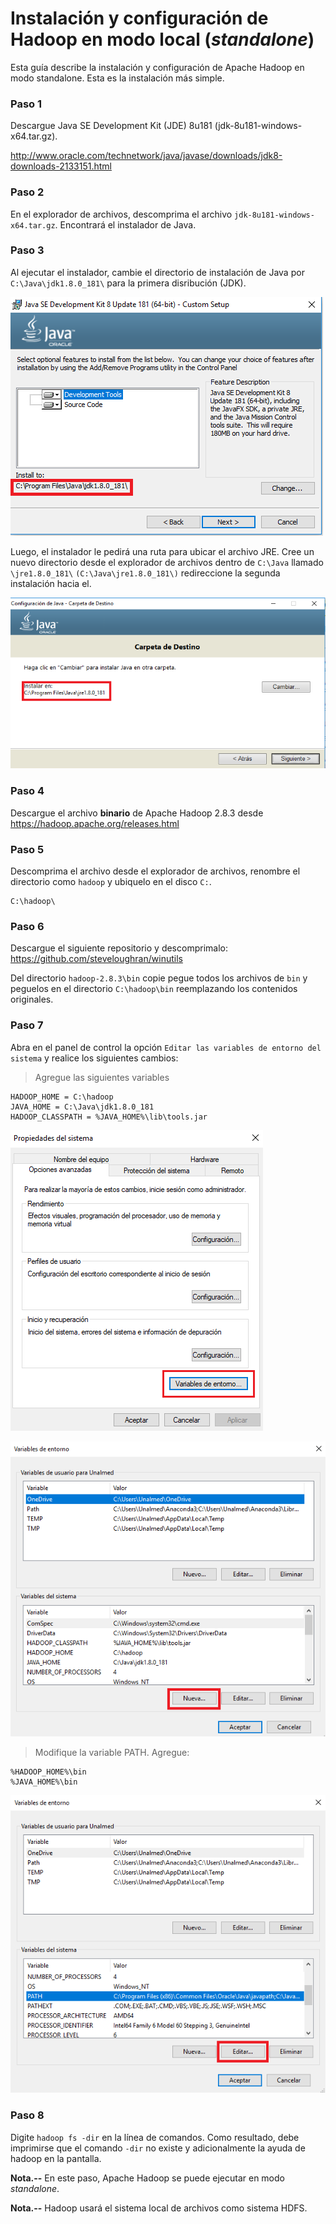 # Instalación y configuración de Hadoop en modo local (*standalone*)


Esta guía describe la instalación y configuración  de Apache Hadoop en modo standalone. 
Esta es la instalación más simple.


### Paso 1

Descargue Java SE Development Kit (JDE) 8u181 (jdk-8u181-windows-x64.tar.gz). 

http://www.oracle.com/technetwork/java/javase/downloads/jdk8-downloads-2133151.html


### Paso 2

En el explorador de archivos, descomprima el archivo `jdk-8u181-windows-x64.tar.gz`. Encontrará el instalador de Java.


### Paso 3

Al ejecutar el instalador, cambie el directorio de instalación de Java por `C:\Java\jdk1.8.0_181\` para la primera disribución (JDK).

![alt](images/wdw-java-dir.PNG)

Luego, el instalador le pedirá una ruta para ubicar el archivo JRE. Cree un nuevo directorio desde el explorador de archivos dentro de `C:\Java` llamado `\jre1.8.0_181\` `(C:\Java\jre1.8.0_181\)` redireccione la segunda instalación hacia el.

![alt](images/wdw-java-dir2.PNG)


### Paso 4 

Descargue el archivo **binario** de Apache Hadoop 2.8.3 desde https://hadoop.apache.org/releases.html


### Paso 5

Descomprima el archivo desde el explorador de archivos, renombre el directorio como `hadoop` y ubiquelo en el disco `C:`.

    C:\hadoop\
    

### Paso 6

Descargue el siguiente repositorio y descomprimalo: https://github.com/steveloughran/winutils

Del directorio `hadoop-2.8.3\bin` copie pegue todos los archivos de  `bin` y peguelos en el directorio `C:\hadoop\bin` reemplazando los contenidos originales.

### Paso 7

Abra en el panel de control la opción  `Editar las variables de entorno del sistema` y realice los siguientes cambios:

> Agregue las siguientes variables

    HADOOP_HOME = C:\hadoop
    JAVA_HOME = C:\Java\jdk1.8.0_181
    HADOOP_CLASSPATH = %JAVA_HOME%\lib\tools.jar
    
![alt](images/var-1.png)

![alt](images/var-2.PNG)
    
> Modifique la variable PATH. Agregue:

    %HADOOP_HOME%\bin
    %JAVA_HOME%\bin

![alt](images/var-3.PNG)


### Paso 8

Digite `hadoop fs -dir` en la línea de comandos. 
Como resultado, debe imprimirse que el comando `-dir` no existe y adicionalmente la ayuda de hadoop en la pantalla.


**Nota.--** En este paso, Apache Hadoop se puede ejecutar en modo *standalone*.

**Nota.--** Hadoop usará el sistema local de archivos como sistema HDFS.
